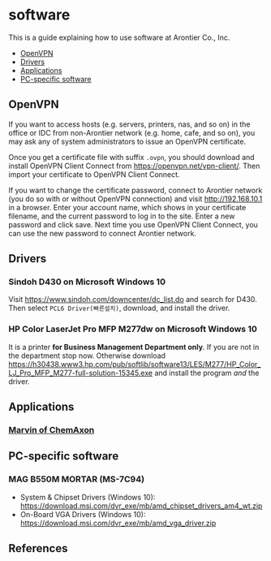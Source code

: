 # software

This is a guide explaining how to use software at Arontier Co., Inc.

* [OpenVPN](#openvpn)
* [Drivers](#drivers)
* [Applications](#applications)
* [PC-specific software](#pc-specific-software)

## OpenVPN

If you want to access hosts (e.g. servers, printers, nas, and so on) in the office or IDC
from non-Arontier network (e.g. home, cafe, and so on),
you may ask any of system administrators to issue an OpenVPN certificate.

Once you get a certificate file with suffix `.ovpn`, you should download
and install OpenVPN Client Connect from https://openvpn.net/vpn-client/.
Then import your certificate to OpenVPN Client Connect.

If you want to change the certificate password, connect to Arontier network
(you do so with or without OpenVPN connection) and visit http://192.168.10.1 in a browser. 
Enter your account name, which shows in your certificate filename,
and the current password to log in to the site.
Enter a new password and click save. 
Next time you use OpenVPN Client Connect, you can use the new password to connect Arontier network.

## Drivers

### Sindoh D430 on Microsoft Windows 10

Visit https://www.sindoh.com/downcenter/dc_list.do and search for D430.
Then select `PCL6 Driver(빠른설치)`, download, and install the driver.

### HP Color LaserJet Pro MFP M277dw on Microsoft Windows 10

It is a printer **for Business Management Department only**.
If you are not in the department stop now. Otherwise download 
https://h30438.www3.hp.com/pub/softlib/software13/LES/M277/HP_Color_LJ_Pro_MFP_M277-full-solution-15345.exe
and install the program *and* the driver.

## Applications

### [Marvin of ChemAxon](files/marvin.pdf)

## PC-specific software

### MAG B550M MORTAR (MS-7C94)

* System & Chipset Drivers (Windows 10): https://download.msi.com/dvr_exe/mb/amd_chipset_drivers_am4_wt.zip
* On-Board VGA Drivers (Windows 10): https://download.msi.com/dvr_exe/mb/amd_vga_driver.zip

## References

